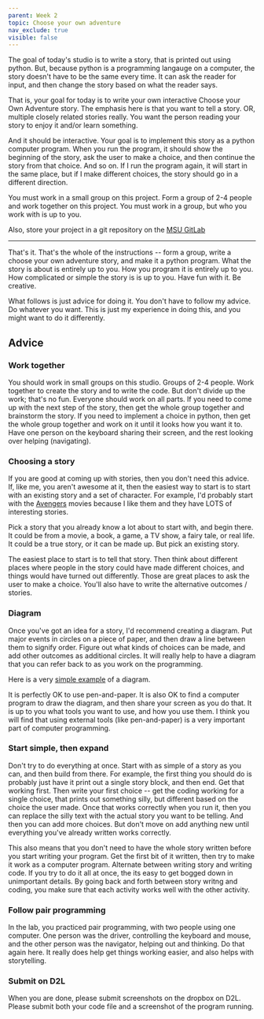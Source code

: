 ```yaml
---
parent: Week 2
topic: Choose your own adventure
nav_exclude: true
visible: false
---
```


The goal of today's studio is to write a story, that is printed out using python. But, because python is a programming
langauge on a computer, the story doesn't have to be the same every time. It can ask the reader for input, and then
change the story based on what the reader says.

That is, your goal for today is to write your own interactive Choose your Own Adventure story.   The emphasis here is that
you want to tell a story.  OR, multiple closely related stories really.  You want the person reading your story to enjoy
it and/or learn something.

And it should be interactive.  Your goal is to implement this story as a python computer program. When you run the
program, it should show the beginning of the story, ask the user to make a choice, and then continue the story from that
choice. And so on.  If I run the program again, it will start in the same place, but if I make different choices, the
story should go in a different direction.  

You must work in a small group on this project.  Form a group of 2-4 people and work together on this project.  You must
work in a group, but who you work with is up to you.

Also, store your project in a git repository on the [MSU GitLab](https://gitlab.msu.edu)

---

That's it.  That's the whole of the instructions -- form a group, write a choose your own adventure story, and make it a
python program.  What the story is about is entirely up to you.  How you program it is entirely up to you. How
complicated or simple the story is is up to you.  Have fun with it.  Be creative. 


What follows is just advice for doing it.  You don't have to follow my advice.  Do whatever you want.  This is just my
experience in doing this, and you might want to do it differently.

## Advice

### Work together

You should work in small groups on this studio.  Groups of 2-4 people.  Work together to create the story and to write
the code. But don't divide up the work; that's no fun.   Everyone should work on all parts.  If you need to come up with
the next step of the story, then get the whole group together and brainstorm the story.  If you need to implement a
choice in python, then get the whole group together and work on it until it looks how you want it to.  Have one person
on the keyboard sharing their screen, and the rest looking over helping (navigating).

### Choosing a story

If you are good at coming up with stories, then you don't need this advice.  If, like me, you aren't awesome at it, then
the easiest way to start is to start with an existing story and a set of character.   For example, I'd probably start
with the
[Avengers](https://gitlab.msu.edu/mi-250/control-flow/-/blob/master/avengers.py)
movies because I like them and they have LOTS of interesting stories.

Pick a story that you already know a lot about to start with, and begin there. It could be from a movie, a book, a game,
a TV show, a fairy tale, or real life.  It could be a true story, or it can be made up.  But pick an existing story.

The easiest place to start is to tell that story.  Then think about different places where people in the story could
have made different choices, and things would have turned out differently.  Those are great places to ask the user to
make a choice. You'll also have to write the alternative outcomes / stories.

### Diagram

Once you've got an idea for a story, I'd recommend creating a diagram.  Put major events in circles on a piece of paper,
and then draw a line between them to signify order.  Figure out what kinds of choices can be made, and add other
outcomes as additional circles. It will really help to have a diagram that you can refer back to as you work on the
programming.

Here is a very [simple example](https://creately.com/diagram/example/i7nxnlyt/Choose+Your+Own+Adventure+Decision+Tree) of
a diagram.

It is perfectly OK to use pen-and-paper.  It is also OK to find a computer program to draw the diagram, and then share
your screen as you do that.  It is up to you what tools you want to use, and how you use them.  I think you will find
that using external tools (like pen-and-paper) is a very important part of computer programming.

### Start simple, then expand

Don't try to do everything at once.  Start with as simple of a story as you can, and then build from there.  For
example, the first thing you should do is probably just have it print out a single story block, and then end.   Get that
working first.   Then write your first choice -- get the coding working for a single choice, that prints out something
silly, but different based on the choice the user made.  Once that works correctly when you run it, then you can replace
the silly text with the actual story you want to be telling.  And then you can add more choices.  But don't move on
add anything new until everything you've already written works correctly.  

This also means that you don't need to have the whole story written before you start writing your program.  Get the
first bit of it written, then try to make it work as a computer program.  Alternate between writing story and writing
code.  If you try to do it all at once, the its easy to get bogged down in unimportant details.  By going back and forth
between story writng and coding, you make sure that each activity works well with the other activity.


### Follow pair programming

In the lab, you practiced pair programming, with two people using one computer.  One person was the driver, controlling
the keyboard and mouse, and the other person was the navigator, helping out and thinking.  Do that again here.  It
really does help get things working easier, and also helps with storytelling.


### Submit on D2L

When you are done, please submit screenshots on the dropbox on D2L.   Please submit both your code file and
a screenshot of the program running. 


